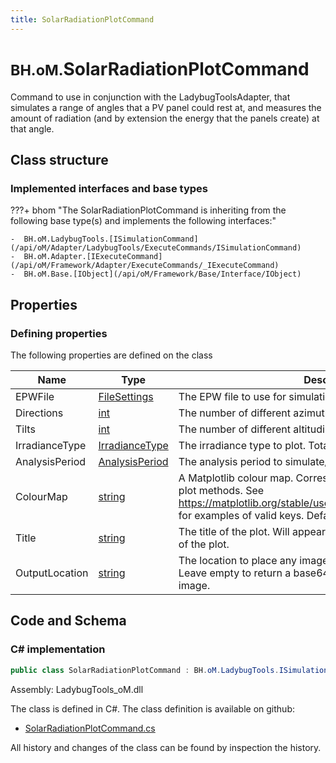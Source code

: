 ```yaml
---
title: SolarRadiationPlotCommand
---
```


# <small>BH.oM.</small>**SolarRadiationPlotCommand**

Command to use in conjunction with the LadybugToolsAdapter, that simulates a range of angles that a PV panel could rest at, and measures the amount of radiation (and by extension the energy that the panels create) at that angle.

## Class structure

### Implemented interfaces and base types

???+ bhom "The SolarRadiationPlotCommand is inheriting from the following base type(s) and implements the following interfaces:"

    -  BH.oM.LadybugTools.[ISimulationCommand](/api/oM/Adapter/LadybugTools/ExecuteCommands/ISimulationCommand)
    -  BH.oM.Adapter.[IExecuteCommand](/api/oM/Framework/Adapter/ExecuteCommands/_IExecuteCommand)
    -  BH.oM.Base.[IObject](/api/oM/Framework/Base/Interface/IObject)


## Properties



### Defining properties

The following properties are defined on the class

| Name             | Type             | Description      | Quantity         |
|------------------|------------------|------------------|------------------|
| EPWFile | [FileSettings](/api/oM/Framework/Adapter/FileSettings) | The EPW file to use for simulation. | - |
| Directions | [int](https://learn.microsoft.com/en-us/dotnet/api/System.Int32?view=netstandard-2.0) | The number of different azimuthal angles to simulate. | - |
| Tilts | [int](https://learn.microsoft.com/en-us/dotnet/api/System.Int32?view=netstandard-2.0) | The number of different altitudinal angles to simulate. | - |
| IrradianceType | [IrradianceType](/api/oM/Adapter/LadybugTools/Enum/IrradianceType) | The irradiance type to plot. Total for all. | - |
| AnalysisPeriod | [AnalysisPeriod](/api/oM/Adapter/LadybugTools/MetaData/AnalysisPeriod) | The analysis period to simulate/plot. | - |
| ColourMap | [string](https://learn.microsoft.com/en-us/dotnet/api/System.String?view=netstandard-2.0) | A Matplotlib colour map. Corresponds to the 'cmap' parameter of plot methods. See https://matplotlib.org/stable/users/explain/colors/colormaps.html for examples of valid keys. Default of 'YlOrRd'. | - |
| Title | [string](https://learn.microsoft.com/en-us/dotnet/api/System.String?view=netstandard-2.0) | The title of the plot. Will appear above any information at the top of the plot. | - |
| OutputLocation | [string](https://learn.microsoft.com/en-us/dotnet/api/System.String?view=netstandard-2.0) | The location to place any images generated by the command. Leave empty to return a base64 string representation of the image. | - |


## Code and Schema

### C# implementation

``` C# title="C#"
public class SolarRadiationPlotCommand : BH.oM.LadybugTools.ISimulationCommand, BH.oM.Adapter.IExecuteCommand, BH.oM.Base.IObject
```

Assembly: LadybugTools_oM.dll

The class is defined in C#. The class definition is available on github:

- [SolarRadiationPlotCommand.cs](https://github.com/BHoM/LadybugTools_Toolkit/blob/develop/LadybugTools_oM/ExecuteCommands\SolarRadiationPlotCommand.cs)

All history and changes of the class can be found by inspection the history.
